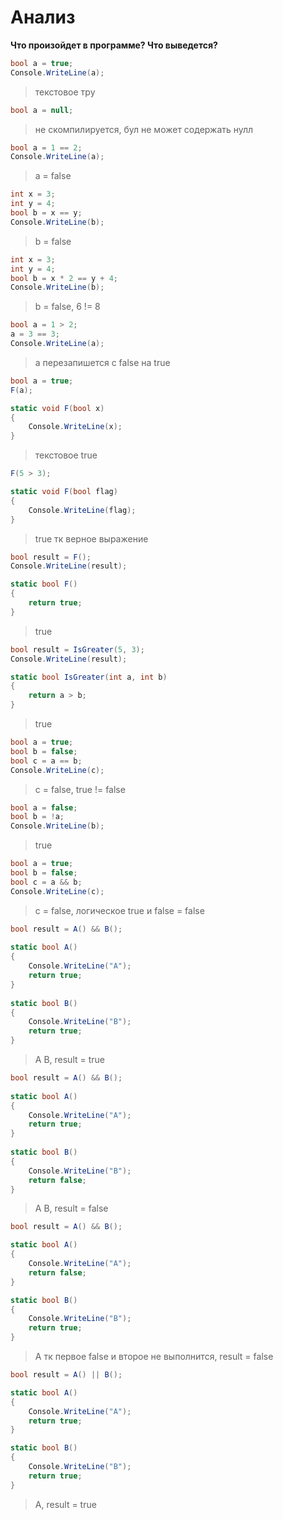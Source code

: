 # Анализ

**Что произойдет в программе? Что выведется?**
  
```cs
bool a = true;
Console.WriteLine(a);
```
> текстовое тру

```cs
bool a = null;
```
> не скомпилируется, бул не может содержать нулл

```cs
bool a = 1 == 2;
Console.WriteLine(a);
```
> a = false

```cs
int x = 3;
int y = 4;
bool b = x == y;
Console.WriteLine(b);
```
> b = false

```cs
int x = 3;
int y = 4;
bool b = x * 2 == y + 4;
Console.WriteLine(b);
```
> b = false, 6 != 8

```cs
bool a = 1 > 2;
a = 3 == 3;
Console.WriteLine(a);
```
> a перезапишется с false на true

```cs
bool a = true;
F(a);

static void F(bool x)
{
    Console.WriteLine(x);
}
```
> текстовое true

```cs
F(5 > 3);

static void F(bool flag)
{
    Console.WriteLine(flag);
}
```
> true тк верное выражение

```cs
bool result = F();
Console.WriteLine(result);

static bool F()
{
    return true;
}
```
> true

```cs
bool result = IsGreater(5, 3);
Console.WriteLine(result);

static bool IsGreater(int a, int b)
{
    return a > b;
}
```
> true

```cs
bool a = true;
bool b = false;
bool c = a == b;
Console.WriteLine(c);
```
> c = false, true != false

```cs
bool a = false;
bool b = !a;
Console.WriteLine(b);
```
> true

```cs
bool a = true;
bool b = false;
bool c = a && b;
Console.WriteLine(c);
```
> c = false, логическое true и false = false

```cs
bool result = A() && B();
 
static bool A()
{
    Console.WriteLine("A");
    return true;
}
 
static bool B()
{
    Console.WriteLine("B");
    return true;
}
```
> A B, result = true

```cs
bool result = A() && B();
 
static bool A()
{
    Console.WriteLine("A");
    return true;
}
 
static bool B()
{
    Console.WriteLine("B");
    return false;
}
```
> A B, result = false

```cs
bool result = A() && B();

static bool A()
{
    Console.WriteLine("A");
    return false;
}

static bool B()
{
    Console.WriteLine("B");
    return true;
}
```
> A тк первое false и второе не выполнится, result = false

```cs
bool result = A() || B();

static bool A()
{
    Console.WriteLine("A");
    return true;
}

static bool B()
{
    Console.WriteLine("B");
    return true;
}
```
> A, result = true
